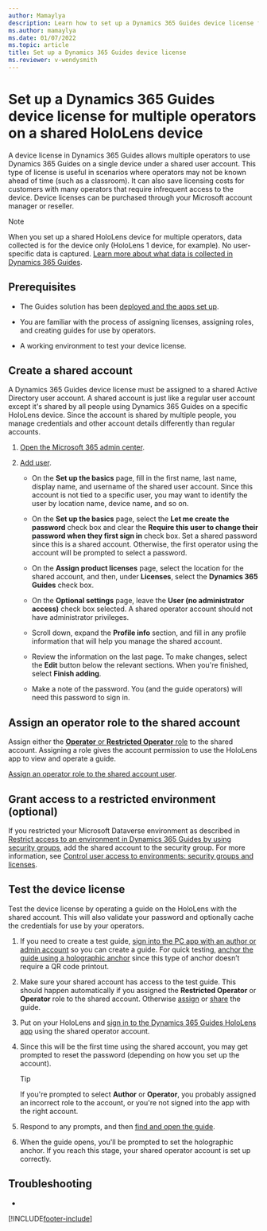 ```yaml
---
author: Mamaylya
description: Learn how to set up a Dynamics 365 Guides device license for multiple operators on a single HoloLens device.
ms.author: mamaylya
ms.date: 01/07/2022
ms.topic: article
title: Set up a Dynamics 365 Guides device license
ms.reviewer: v-wendysmith
---
```


# Set up a Dynamics 365 Guides device license for multiple operators on a shared HoloLens device

A device license in Dynamics 365 Guides allows multiple operators to use Dynamics 365 Guides on a single device under a shared user account. This type of license is useful in scenarios where operators may not be known ahead of time (such as a classroom). It can also save licensing costs for customers with many operators that require infrequent access to the device. Device licenses can be purchased through your Microsoft account manager or reseller.

> [!NOTE]
> When you set up a shared HoloLens device for multiple operators, data collected is for the device only (HoloLens 1 device, for example). No user-specific data is captured. [Learn more about what data is collected in Dynamics 365 Guides](analytics-data-collected.md).

## Prerequisites

- The Guides solution has been [deployed and the apps set up](setup.md).

- You are familiar with the process of assigning licenses, assigning roles, and creating guides for use by operators.

- A working environment to test your device license.

## Create a shared account

A Dynamics 365 Guides device license must be assigned to a shared Active Directory user account. A shared account is just like a regular user account except it's shared by all people using Dynamics 365 Guides on a specific HoloLens device. Since the account is shared by multiple people, you manage credentials and other account details differently than regular accounts.

1. [Open the Microsoft 365 admin center](https://admin.microsoft.com/AdminPortal/Home).

1. [Add user](/microsoft-365/admin/add-users).

   - On the **Set up the basics** page, fill in the first name, last name, display name, and username of the shared user account. Since this account is not tied to a specific user, you may want to identify the user by location name, device name, and so on.

   - On the **Set up the basics** page, select the **Let me create the password** check box and clear the **Require this user to change their password when they first sign in** check box. Set a shared password since this is a shared account. Otherwise, the first operator using the account will be prompted to select a password.

   - On the **Assign product licenses** page, select the location for the shared account, and then, under **Licenses**, select the **Dynamics 365 Guides** check box. 

   - On the **Optional settings** page, leave the **User (no administrator access)** check box selected. A shared operator account should not have administrator privileges.

   - Scroll down, expand the **Profile info** section, and fill in any profile information that will help you manage the shared account.

   - Review the information on the last page. To make changes, select the **Edit** button below the relevant sections. When you're finished, select **Finish adding**.

   - Make a note of the password. You (and the guide operators) will need this password to sign in.

## Assign an operator role to the shared account

Assign either the [**Operator** or **Restricted Operator** role](admin-role-types.md) to the shared account. Assigning a role gives the account permission to use the HoloLens app to view and operate a guide.

[Assign an operator role to the shared account user](assign-role.md#assign-roles-to-a-user).

## Grant access to a restricted environment (optional)

If you restricted your Microsoft Dataverse environment as described in [Restrict access to an environment in Dynamics 365 Guides by using security groups](admin-security.md), add the shared account to the security group. For more information, see [Control user access to environments: security groups and licenses](/power-platform/admin/control-user-access).

## Test the device license

Test the device license by operating a guide on the HoloLens with the shared account. This will also validate your password and optionally cache the credentials for use by your operators.

1. If you need to create a test guide, [sign into the PC app with an author or admin account](install-sign-in-pc-app.md#sign-in-to-the-app) so you can create a guide. For quick testing, [anchor the guide using a holographic anchor](pc-app-anchor-holographic.md) since this type of anchor doesn’t require a QR code printout.

2. Make sure your shared account has access to the test guide. This should happen automatically if you assigned the **Restricted Operator** or **Operator** role to the shared account. Otherwise [assign](admin-access-assign.md) or [share](admin-access-teams.md) the guide.

3. Put on your HoloLens and [sign in to the Dynamics 365 Guides HoloLens app](hololens-app-install-sign-in.md) using the shared operator account.

4. Since this will be the first time using the shared account, you may get prompted to reset the password (depending on how you set up the account).

   > [!TIP]
   > If you're prompted to select **Author** or **Operator**, you probably assigned an incorrect role to the account, or you're not signed into the app with the right account.

1. Respond to any prompts, and then [find and open the guide](find-guide.md).

5. When the guide opens, you'll be prompted to set the holographic anchor. If you reach this stage, your shared operator account is set up correctly.

## Troubleshooting

- 

[!INCLUDE[footer-include](../includes/footer-banner.md)]
